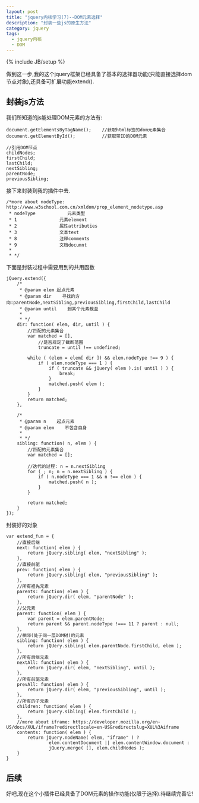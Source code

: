 ```yaml
---
layout: post
title: "jquery内核学习(7)--DOM元素选择"
description: "封装一些js的原生方法"
category: jquery
tags:
  - jquery内核
  - DOM
---
```

{% include JB/setup %}

做到这一步,我的这个jquery框架已经具备了基本的选择器功能(只能直接选择dom节点对象),还具备可扩展功能extend().

## 封装js方法

我们所知道的js能处理DOM元素的方法有:

    document.getElementsByTagName();    //获取html标签的dom元素集合
    document.getElementById();          //获取带ID的DOM元素

    //引用DOM节点
    childNodes;
    firstChild;
    lastChild;
    nextSibling;
    parentNode;
    previousSibling;

接下来封装到我的插件中去.

    /*more about nodeType: http://www.w3school.com.cn/xmldom/prop_element_nodetype.asp
     * nodeType            元素类型
     * 1                元素element
     * 2                属性attributies
     * 3                文本text
     * 8                注释comments
     * 9                文档documnt
     *
     * */
<!--more--> 

下面是封装过程中需要用到的共用函数

    jQuery.extend({
        /*
         * @param elem 起点元素
         * @param dir    寻找的方向:parentNode,nextSibling,previousSibling,firstChild,lastChild
         * @param until    到某个元素截至
         *
         * */
        dir: function( elem, dir, until ) {
            //匹配的元素集合
            var matched = [],
                //是否规定了截断范围
                truncate = until !== undefined;

            while ( (elem = elem[ dir ]) && elem.nodeType !== 9 ) {
                if ( elem.nodeType === 1 ) {
                    if ( truncate && jQuery( elem ).is( until ) ) {
                        break;
                    }
                    matched.push( elem );
                }
            }
            return matched;
        },

        /*
         * @param n    起点元素
         * @param elem    不包含自身
         *
         * */
        sibling: function( n, elem ) {
            //匹配的元素集合
            var matched = [];

            //迭代的过程: n = n.nextSibling
            for ( ; n; n = n.nextSibling ) {
                if ( n.nodeType === 1 && n !== elem ) {
                    matched.push( n );
                }
            }

            return matched;
        }
    });

封装好的对象

    var extend_fun = {
        //直接后继
        next: function( elem ) {
            return jQuery.sibling( elem, "nextSibling" );
        },
        //直接前驱
        prev: function( elem ) {
            return jQuery.sibling( elem, "previousSibling" );
        },
        //所有祖先元素
        parents: function( elem ) {
            return jQuery.dir( elem, "parentNode" );
        },
        //父元素
        parent: function( elem ) {
            var parent = elem.parentNode;
            return parent && parent.nodeType !=== 11 ? parent : null;
        },
        //相邻(处于同一层DOM树)的元素
        sibling: function( elem ) {
            return jQUery.sibling( elem.parentNode.firstChild, elem );
        },
        //所有后继元素
        nextAll: function( elem ) {
            return jQuery.dir( elem, "nextSibling", until );
        },
        //所有前驱元素
        prevAll: function( elem ) {
            return jQuery.dir( elem, "previousSibling", until );
        },
        //所有的子元素
        children: function( elem ) {
            return jQuery.sibling( elem.firstChild );
        },
        //more about iframe: https://developer.mozilla.org/en-US/docs/XUL/iframe?redirectlocale=en-US&redirectslug=XUL%3Aiframe
        contents: function( elem ) {
            return jQuery.nodeName( elem, "iframe" ) ?
                    elem.contentDocument || elem.contentWindow.document :
                    jQuery.merge( [], elem.childNodes );
        }
    }

## 后续

好吧,现在这个小插件已经具备了DOM元素的操作功能(仅限于选择).待继续完善它!
